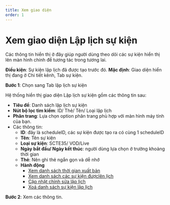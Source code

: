 ```yaml
---
title: Xem giao diện 
order: 1
---
```


# Xem giao diện Lập lịch sự kiện
Các thông tin hiển thị ở đây giúp người dùng theo dõi các sự kiện hiển thị lên màn hình chính để tương tác trong tương lai.

**Điều kiện**: Sự kiện lập lịch đã được tạo trước đó.
**Mặc định**: Giao diện hiển thị đang ở Chi tiết kênh, Tab sự kiện.

**Bước 1**: Chọn sang Tab lập lịch sự kiện

<!-- ![]() -->

Hệ thống hiển thị giao diện Lập lịch sự kiện gồm các thông tin sau:

- **Tiêu đề**: Danh sách lập lịch sự kiện
- **Nút bộ lọc tìm kiếm**: ID/ Thẻ/ Tên/ Loại lập lịch 
- **Phân trang**: Lựa chọn option phân trang phù hợp với màn hình máy tính của bạn.
- Các thông tin:
   - **ID**: đây là scheduleID, các sự kiện được tạo ra có cùng 1 scheduleID
   - **Tên**: Tên sự kiện
   - **Loại sự kiện**: SCTE35/ VOD/Live
   - **Ngày bắt đầu/ Ngày kết thúc**: người dùng lựa chọn ở trường khoảng thời gian
   - **Thẻ**: Nên ghi thẻ ngắn gọn và dễ nhớ
   - **Hành động**
      -  [Xem danh sách thời gian xuất bản](2.2-public-time.md)
      -  [Xem danh sách các sự kiện đượclên lịch](2.3-schedule-time.md)
      -  [Cập nhật chỉnh sửa lập lịch](2.4-edit.md)
      -  [Xoá danh sách sự kiện lập lịch](2.5-delete.md)
      
**Bước 2**: Xem các thông tin.